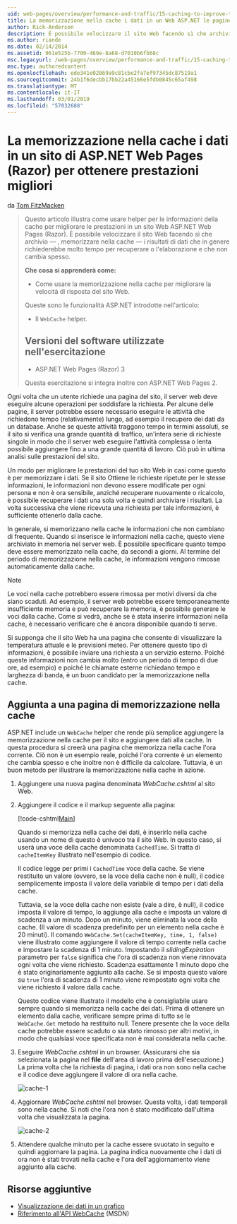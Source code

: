 ```yaml
---
uid: web-pages/overview/performance-and-traffic/15-caching-to-improve-the-performance-of-your-website
title: La memorizzazione nella cache i dati in un Web ASP.NET le pagine del sito (Razor) per ottenere prestazioni migliori | Microsoft Docs
author: Rick-Anderson
description: È possibile velocizzare il sito Web facendo sì che archiviano, vale a dire, cache - i risultati dei dati che in genere richiederebbe molto tempo per recuperare o elaborare un...
ms.author: riande
ms.date: 02/14/2014
ms.assetid: 961e525b-7700-469e-8a68-d7010b6fb68c
msc.legacyurl: /web-pages/overview/performance-and-traffic/15-caching-to-improve-the-performance-of-your-website
msc.type: authoredcontent
ms.openlocfilehash: ede341e02869a9c81cbe2fa7ef97345dc87519a1
ms.sourcegitcommit: 24b1f6decbb17bb22a45166e5fdb0845c65af498
ms.translationtype: MT
ms.contentlocale: it-IT
ms.lasthandoff: 03/01/2019
ms.locfileid: "57032688"
---
```

<a name="caching-data-in-an-aspnet-web-pages-razor-site-for-better-performance"></a>La memorizzazione nella cache i dati in un sito di ASP.NET Web Pages (Razor) per ottenere prestazioni migliori
====================
da [Tom FitzMacken](https://github.com/tfitzmac)

> Questo articolo illustra come usare helper per le informazioni della cache per migliorare le prestazioni in un sito Web ASP.NET Web Pages (Razor). È possibile velocizzare il sito Web facendo sì che archivio &#8212; , memorizzare nella cache &#8212; i risultati di dati che in genere richiederebbe molto tempo per recuperare o l'elaborazione e che non cambia spesso.
> 
> **Che cosa si apprenderà come:** 
> 
> - Come usare la memorizzazione nella cache per migliorare la velocità di risposta del sito Web.
> 
> Queste sono le funzionalità ASP.NET introdotte nell'articolo:
> 
> - Il `WebCache` helper.
>   
> 
> ## <a name="software-versions-used-in-the-tutorial"></a>Versioni del software utilizzate nell'esercitazione
> 
> 
> - ASP.NET Web Pages (Razor) 3
>   
> 
> Questa esercitazione si integra inoltre con ASP.NET Web Pages 2.


Ogni volta che un utente richiede una pagina del sito, il server web deve eseguire alcune operazioni per soddisfare la richiesta. Per alcune delle pagine, il server potrebbe essere necessario eseguire le attività che richiedono tempo (relativamente) lungo, ad esempio il recupero dei dati da un database. Anche se queste attività traggono tempo in termini assoluti, se il sito si verifica una grande quantità di traffico, un'intera serie di richieste singole in modo che il server web eseguire l'attività complessa o lenta possibile aggiungere fino a una grande quantità di lavoro. Ciò può in ultima analisi sulle prestazioni del sito.

Un modo per migliorare le prestazioni del tuo sito Web in casi come questo è per memorizzare i dati. Se il sito Ottiene le richieste ripetute per le stesse informazioni, le informazioni non devono essere modificate per ogni persona e non è ora sensibile, anziché recuperare nuovamente o ricalcolo, è possibile recuperare i dati una sola volta e quindi archiviare i risultati. La volta successiva che viene ricevuta una richiesta per tale informazioni, è sufficiente ottenerlo dalla cache.

In generale, si memorizzano nella cache le informazioni che non cambiano di frequente. Quando si inserisce le informazioni nella cache, questo viene archiviato in memoria nel server web. È possibile specificare quanto tempo deve essere memorizzato nella cache, da secondi a giorni. Al termine del periodo di memorizzazione nella cache, le informazioni vengono rimosse automaticamente dalla cache.

> [!NOTE]
> Le voci nella cache potrebbero essere rimossa per motivi diversi da che siano scaduti. Ad esempio, il server web potrebbe essere temporaneamente insufficiente memoria e può recuperare la memoria, è possibile generare le voci dalla cache. Come si vedrà, anche se è stata inserire informazioni nella cache, è necessario verificare che è ancora disponibile quando ti serve.


Si supponga che il sito Web ha una pagina che consente di visualizzare la temperatura attuale e le previsioni meteo. Per ottenere questo tipo di informazioni, è possibile inviare una richiesta a un servizio esterno. Poiché queste informazioni non cambia molto (entro un periodo di tempo di due ore, ad esempio) e poiché le chiamate esterne richiedano tempo e larghezza di banda, è un buon candidato per la memorizzazione nella cache.

## <a name="adding-caching-to-a-page"></a>Aggiunta a una pagina di memorizzazione nella cache

ASP.NET include un `WebCache` helper che rende più semplice aggiungere la memorizzazione nella cache per il sito e aggiungere dati alla cache. In questa procedura si creerà una pagina che memorizza nella cache l'ora corrente. Ciò non è un esempio reale, poiché l'ora corrente è un elemento che cambia spesso e che inoltre non è difficile da calcolare. Tuttavia, è un buon metodo per illustrare la memorizzazione nella cache in azione.

1. Aggiungere una nuova pagina denominata *WebCache.cshtml* al sito Web.
2. Aggiungere il codice e il markup seguente alla pagina:

    [!code-cshtml[Main](15-caching-to-improve-the-performance-of-your-website/samples/sample1.cshtml)]

    Quando si memorizza nella cache dei dati, è inserirlo nella cache usando un nome di questo è univoco tra il sito Web. In questo caso, si userà una voce della cache denominata `CachedTime`. Si tratta di `cacheItemKey` illustrato nell'esempio di codice.

    Il codice legge per primi i `CachedTime` voce della cache. Se viene restituito un valore (ovvero, se la voce della cache non è null), il codice semplicemente imposta il valore della variabile di tempo per i dati della cache.

    Tuttavia, se la voce della cache non esiste (vale a dire, è null), il codice imposta il valore di tempo, lo aggiunge alla cache e imposta un valore di scadenza a un minuto. Dopo un minuto, viene eliminata la voce della cache. (Il valore di scadenza predefinito per un elemento nella cache è 20 minuti). Il comando `WebCache.Set(cacheItemKey, time, 1, false)` viene illustrato come aggiungere il valore di tempo corrente nella cache e impostare la scadenza di 1 minuto. Impostando il *slidingExpiration* parametro per `false` significa che l'ora di scadenza non viene rinnovata ogni volta che viene richiesto. Scadenza esattamente 1 minuto dopo che è stato originariamente aggiunto alla cache. Se si imposta questo valore su `true` l'ora di scadenza di 1 minuto viene reimpostato ogni volta che viene richiesto il valore dalla cache.

    Questo codice viene illustrato il modello che è consigliabile usare sempre quando si memorizza nella cache dei dati. Prima di ottenere un elemento dalla cache, verificare sempre prima di tutto se le `WebCache.Get` metodo ha restituito null. Tenere presente che la voce della cache potrebbe essere scaduto o sia stato rimosso per altri motivi, in modo che qualsiasi voce specificata non è mai considerata nella cache.
3. Eseguire *WebCache.cshtml* in un browser. (Assicurarsi che sia selezionata la pagina nel **file** dell'area di lavoro prima dell'esecuzione.) La prima volta che la richiesta di pagina, i dati ora non sono nella cache e il codice deve aggiungere il valore di ora nella cache.

    ![cache-1](15-caching-to-improve-the-performance-of-your-website/_static/image1.jpg)
4. Aggiornare *WebCache.cshtml* nel browser. Questa volta, i dati temporali sono nella cache. Si noti che l'ora non è stato modificato dall'ultima volta che visualizzata la pagina.

    ![cache-2](15-caching-to-improve-the-performance-of-your-website/_static/image2.jpg)
5. Attendere qualche minuto per la cache essere svuotato in seguito e quindi aggiornare la pagina. La pagina indica nuovamente che i dati di ora non è stati trovati nella cache e l'ora dell'aggiornamento viene aggiunto alla cache.

<a id="Additional_Resources"></a>
## <a name="additional-resources"></a>Risorse aggiuntive


- [Visualizzazione dei dati in un grafico](https://go.microsoft.com/fwlink/?LinkId=202895)
- [Riferimento all'API WebCache](https://msdn.microsoft.com/library/system.web.helpers.webcache(v=vs.99).aspx) (MSDN)
